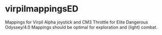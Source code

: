# virpilmappingsED
Mappings for Virpil Alpha joystick and CM3 Throttle for Elite Dangerous Odyssey/4.0
Mappings should be optimal for exploration and (light) combat.
